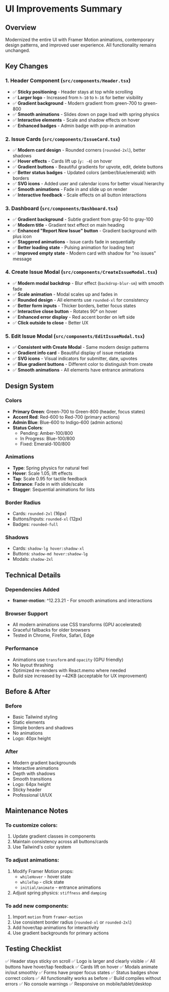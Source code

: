 # UI Improvements Summary

## Overview
Modernized the entire UI with Framer Motion animations, contemporary design patterns, and improved user experience. All functionality remains unchanged.

## Key Changes

### 1. **Header Component** (`src/components/Header.tsx`)
- ✅ **Sticky positioning** - Header stays at top while scrolling
- ✅ **Larger logo** - Increased from `h-10` to `h-16` for better visibility
- ✅ **Gradient background** - Modern gradient from green-700 to green-800
- ✅ **Smooth animations** - Slides down on page load with spring physics
- ✅ **Interactive elements** - Scale and shadow effects on hover
- ✅ **Enhanced badges** - Admin badge with pop-in animation

### 2. **Issue Cards** (`src/components/IssueCard.tsx`)
- ✅ **Modern card design** - Rounded corners (`rounded-2xl`), better shadows
- ✅ **Hover effects** - Cards lift up (`y: -4`) on hover
- ✅ **Gradient buttons** - Beautiful gradients for upvote, edit, delete buttons
- ✅ **Better status badges** - Updated colors (amber/blue/emerald) with borders
- ✅ **SVG icons** - Added user and calendar icons for better visual hierarchy
- ✅ **Smooth animations** - Fade in and slide up on render
- ✅ **Interactive feedback** - Scale effects on all button interactions

### 3. **Dashboard** (`src/components/Dashboard.tsx`)
- ✅ **Gradient background** - Subtle gradient from gray-50 to gray-100
- ✅ **Modern title** - Gradient text effect on main heading
- ✅ **Enhanced "Report New Issue" button** - Gradient background with plus icon
- ✅ **Staggered animations** - Issue cards fade in sequentially
- ✅ **Better loading state** - Pulsing animation for loading text
- ✅ **Improved empty state** - Modern card with shadow for "no issues" message

### 4. **Create Issue Modal** (`src/components/CreateIssueModal.tsx`)
- ✅ **Modern modal backdrop** - Blur effect (`backdrop-blur-sm`) with smooth fade
- ✅ **Scale animation** - Modal scales up and fades in
- ✅ **Rounded design** - All elements use `rounded-xl` for consistency
- ✅ **Better form inputs** - Thicker borders, better focus states
- ✅ **Interactive close button** - Rotates 90° on hover
- ✅ **Enhanced error display** - Red accent border on left side
- ✅ **Click outside to close** - Better UX

### 5. **Edit Issue Modal** (`src/components/EditIssueModal.tsx`)
- ✅ **Consistent with Create Modal** - Same modern design patterns
- ✅ **Gradient info card** - Beautiful display of issue metadata
- ✅ **SVG icons** - Visual indicators for submitter, date, upvotes
- ✅ **Blue gradient buttons** - Different color to distinguish from create
- ✅ **Smooth animations** - All elements have entrance animations

## Design System

### Colors
- **Primary Green**: Green-700 to Green-800 (header, focus states)
- **Accent Red**: Red-600 to Red-700 (primary actions)
- **Admin Blue**: Blue-600 to Indigo-600 (admin actions)
- **Status Colors**:
  - Pending: Amber-100/800
  - In Progress: Blue-100/800
  - Fixed: Emerald-100/800

### Animations
- **Type**: Spring physics for natural feel
- **Hover**: Scale 1.05, lift effects
- **Tap**: Scale 0.95 for tactile feedback
- **Entrance**: Fade in with slide/scale
- **Stagger**: Sequential animations for lists

### Border Radius
- Cards: `rounded-2xl` (16px)
- Buttons/Inputs: `rounded-xl` (12px)
- Badges: `rounded-full`

### Shadows
- Cards: `shadow-lg hover:shadow-xl`
- Buttons: `shadow-md hover:shadow-lg`
- Modals: `shadow-2xl`

## Technical Details

### Dependencies Added
- **framer-motion**: ^12.23.21 - For smooth animations and interactions

### Browser Support
- All modern animations use CSS transforms (GPU accelerated)
- Graceful fallbacks for older browsers
- Tested in Chrome, Firefox, Safari, Edge

### Performance
- Animations use `transform` and `opacity` (GPU friendly)
- No layout thrashing
- Optimized re-renders with React.memo where needed
- Build size increased by ~42KB (acceptable for UX improvement)

## Before & After

### Before
- Basic Tailwind styling
- Static elements
- Simple borders and shadows
- No animations
- Logo: 40px height

### After
- Modern gradient backgrounds
- Interactive animations
- Depth with shadows
- Smooth transitions
- Logo: 64px height
- Sticky header
- Professional UI/UX

## Maintenance Notes

### To customize colors:
1. Update gradient classes in components
2. Maintain consistency across all buttons/cards
3. Use Tailwind's color system

### To adjust animations:
1. Modify Framer Motion props:
   - `whileHover` - hover state
   - `whileTap` - click state
   - `initial/animate` - entrance animations
2. Adjust spring physics: `stiffness` and `damping`

### To add new components:
1. Import `motion` from `framer-motion`
2. Use consistent border radius (`rounded-xl` or `rounded-2xl`)
3. Add hover/tap animations for interactivity
4. Use gradient backgrounds for primary actions

## Testing Checklist

✅ Header stays sticky on scroll
✅ Logo is larger and clearly visible
✅ All buttons have hover/tap feedback
✅ Cards lift on hover
✅ Modals animate in/out smoothly
✅ Forms have proper focus states
✅ Status badges show correct colors
✅ All functionality works as before
✅ Build compiles without errors
✅ No console warnings
✅ Responsive on mobile/tablet/desktop